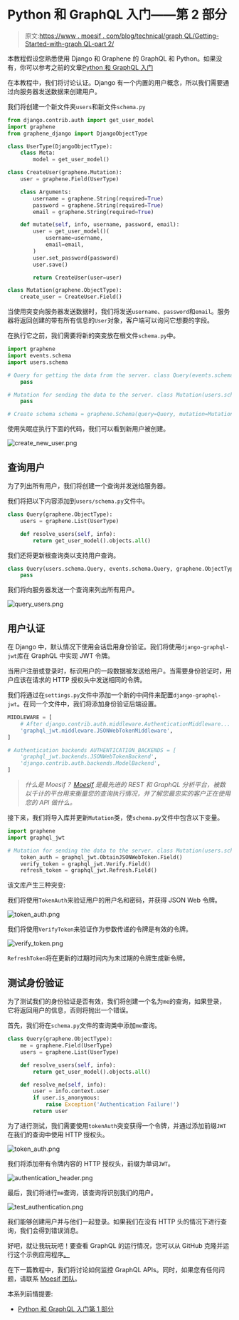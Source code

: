 # Python 和 GraphQL 入门——第 2 部分

> 原文:[https://www . moesif . com/blog/technical/graph QL/Getting-Started-with-graph QL-part 2/](https://www.moesif.com/blog/technical/graphql/Getting-Started-with-GraphQL-Part2/)

本教程假设您熟悉使用 Django 和 Graphene 的 GraphQL 和 Python。如果没有，你可以参考之前的文章[Python 和 GraphQL 入门](/blog/technical/graphql/Getting-Started-with-Python-GraphQL-Part1/)

在本教程中，我们将讨论认证。Django 有一个内置的用户概念，所以我们需要通过向服务器发送数据来创建用户。

我们将创建一个新文件夹`users`和新文件`schema.py`

```py
from django.contrib.auth import get_user_model
import graphene
from graphene_django import DjangoObjectType

class UserType(DjangoObjectType):
    class Meta:
        model = get_user_model()

class CreateUser(graphene.Mutation):
    user = graphene.Field(UserType)

    class Arguments:
        username = graphene.String(required=True)
        password = graphene.String(required=True)
        email = graphene.String(required=True)

    def mutate(self, info, username, password, email):
        user = get_user_model()(
            username=username,
            email=email,
        )
        user.set_password(password)
        user.save()

        return CreateUser(user=user)

class Mutation(graphene.ObjectType):
    create_user = CreateUser.Field() 
```

当使用突变向服务器发送数据时，我们将发送`username`、`password`和`email`。服务器将返回创建的带有所有信息的`User`对象，客户端可以询问它想要的字段。

在执行它之前，我们需要将新的突变放在根文件`schema.py`中。

```py
import graphene
import events.schema
import users.schema

# Query for getting the data from the server. class Query(events.schema.Query, graphene.ObjectType):
    pass

# Mutation for sending the data to the server. class Mutation(users.schema.Mutation, events.schema.Mutation, graphene.ObjectType):
    pass

# Create schema schema = graphene.Schema(query=Query, mutation=Mutation) 
```

使用失眠症执行下面的代码，我们可以看到新用户被创建。

![create_new_user.png](img/ebe1b45dd110f6d290e02706ce3dd12c.png)

## 查询用户

为了列出所有用户，我们将创建一个查询并发送给服务器。

我们将把以下内容添加到`users/schema.py`文件中。

```py
class Query(graphene.ObjectType):
    users = graphene.List(UserType)

    def resolve_users(self, info):
        return get_user_model().objects.all() 
```

我们还将更新根查询类以支持用户查询。

```py
class Query(users.schema.Query, events.schema.Query, graphene.ObjectType):
    pass 
```

我们将向服务器发送一个查询来列出所有用户。

![query_users.png](img/8355d7db8a9dca5962f0919a4309898f.png)

## 用户认证

在 Django 中，默认情况下使用会话启用身份验证。我们将使用`django-graphql-jwt`库在 GraphQL 中实现 JWT 令牌。

当用户注册或登录时，标识用户的一段数据被发送给用户。当需要身份验证时，用户应该在请求的 HTTP 授权头中发送相同的令牌。

我们将通过在`settings.py`文件中添加一个新的中间件来配置`django-graphql-jwt`。在同一个文件中，我们将添加身份验证后端设置。

```py
MIDDLEWARE = [
    # After django.contrib.auth.middleware.AuthenticationMiddleware...
    'graphql_jwt.middleware.JSONWebTokenMiddleware',
]

# Authentication backends AUTHENTICATION_BACKENDS = [
    'graphql_jwt.backends.JSONWebTokenBackend',
    'django.contrib.auth.backends.ModelBackend',
] 
```

> *什么是 Moesif？ [Moesif](https://www.moesif.com/features/graphql-analytics) 是最先进的 REST 和 GraphQL 分析平台，被数以千计的平台用来衡量您的查询执行情况，并了解您最忠实的客户正在使用您的 API 做什么。*

接下来，我们将导入库并更新`Mutation`类，使`schema.py`文件中包含以下变量。

```py
import graphene
import graphql_jwt

# Mutation for sending the data to the server. class Mutation(users.schema.Mutation, events.schema.Mutation, graphene.ObjectType):
    token_auth = graphql_jwt.ObtainJSONWebToken.Field()
    verify_token = graphql_jwt.Verify.Field()
    refresh_token = graphql_jwt.Refresh.Field() 
```

该文库产生三种突变:

我们将使用`TokenAuth`来验证用户的用户名和密码，并获得 JSON Web 令牌。

![token_auth.png](img/6c930b185f0ae67c3138ae25b0285569.png)

我们将使用`VerifyToken`来验证作为参数传递的令牌是有效的令牌。

![verify_token.png](img/5fcd0cd443e9091daad18c0c5987533f.png)

`RefreshToken`将在更新的过期时间内为未过期的令牌生成新令牌。

## 测试身份验证

为了测试我们的身份验证是否有效，我们将创建一个名为`me`的查询，如果登录，它将返回用户的信息，否则将抛出一个错误。

首先，我们将在`schema.py`文件的查询类中添加`me`查询。

```py
class Query(graphene.ObjectType):
    me = graphene.Field(UserType)
    users = graphene.List(UserType)

    def resolve_users(self, info):
        return get_user_model().objects.all()

    def resolve_me(self, info):
        user = info.context.user
        if user.is_anonymous:
            raise Exception('Authentication Failure!')
        return user 
```

为了进行测试，我们需要使用`tokenAuth`突变获得一个令牌，并通过添加前缀`JWT`在我们的查询中使用 HTTP 授权头。

![token_auth.png](img/6c930b185f0ae67c3138ae25b0285569.png)

我们将添加带有令牌内容的 HTTP 授权头，前缀为单词`JWT`。

![authentication_header.png](img/b5c533fa884db34aeb5cf24d6582a184.png)

最后，我们将进行`me`查询，该查询将识别我们的用户。

![test_authentication.png](img/53a7d00d8c7f3a7703582da117bf57dd.png)

我们能够创建用户并与他们一起登录。如果我们在没有 HTTP 头的情况下进行查询，我们会得到错误消息。

好吧，就让我玩玩吧！要查看 GraphQL 的运行情况，您可以从 GitHub 克隆并运行这个示例应用程序[。](https://github.com/Moesif/moesif-graphene-django-example)

在下一篇教程中，我们将讨论如何监控 GraphQL APIs。同时，如果您有任何问题，请联系 [Moesif 团队](mailto:team@moesif.com)。

本系列前情提要:

*   [Python 和 GraphQL 入门第 1 部分](/blog/technical/graphql/Getting-Started-with-Python-GraphQL-Part1/)
